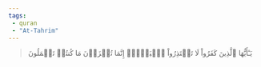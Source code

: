 ```yaml
---
tags: 
 - quran 
 - "At-Tahrim"
---
```


> يَـٰٓأَيُّهَا ٱلَّذِينَ كَفَرُواْ لَا تَعۡتَذِرُواْ ٱلۡيَوۡمَۖ إِنَّمَا تُجۡزَوۡنَ مَا كُنتُمۡ تَعۡمَلُونَ
